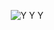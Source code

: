 <p align="center">
  <img src="https://frinkiac.com/video/S07E07/meU67jeClcGDW38Od6oAzMXQuj0=.gif" alt="Y Y Y"/>
</p>
